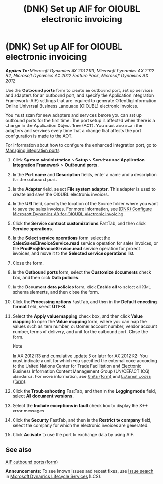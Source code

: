 ﻿---
title: (DNK) Set up AIF for OIOUBL electronic invoicing
TOCTitle: (DNK) Set up AIF for OIOUBL electronic invoicing
ms:assetid: df365dc0-d048-49d0-a6fe-88d31f65cafb
ms:mtpsurl: https://technet.microsoft.com/en-us/library/Hh227417(v=AX.60)
ms:contentKeyID: 36059695
ms.date: 04/18/2014
mtps_version: v=AX.60
f1_keywords:
- AIF
- electronic invoicing
- OIOUBL
- Forms.AifOutboundPort
- NO - 00009
- MsDynAx060.Forms.AifOutboundPort
---

# (DNK) Set up AIF for OIOUBL electronic invoicing 


_**Applies To:** Microsoft Dynamics AX 2012 R3, Microsoft Dynamics AX 2012 R2, Microsoft Dynamics AX 2012 Feature Pack, Microsoft Dynamics AX 2012_

Use the **Outbound ports** form to create an outbound port, set up services and adapters for an outbound port, and specify the Application Integration Framework (AIF) settings that are required to generate Offentlig Information Online Universal Business Language (OIOUBL) electronic invoices.

You must scan for new adapters and services before you can set up outbound ports for the first time. The port setup is affected when there is a change in the Application Object Tree (AOT). You must also scan the adapters and services every time that a change that affects the port configuration is made to the AOT.

For information about how to configure the enhanced integration port, go to [Managing integration ports](managing-integration-ports.md).

1.  Click **System administration** \> **Setup** \> **Services and Application Integration Framework** \> **Outbound ports**.

2.  In the **Port name** and **Description** fields, enter a name and a description for the outbound port.

3.  In the **Adapter** field, select **File system adapter**. This adapter is used to create and save the OIOUBL electronic invoices.

4.  In the **URI** field, specify the location of the Source folder where you want to save the sales invoices. For more information, see [(DNK) Configure Microsoft Dynamics AX for OIOUBL electronic invoicing](dnk-configure-microsoft-dynamics-ax-for-oioubl-electronic-invoicing.md).

5.  Click the **Service contract customizations** FastTab, and then click **Service operations**.

6.  In the **Select service operations** form, select the **SalesSalesEInvoiceService.read** service operation for sales invoices, or the **ProdProjEInvoiceService.read** service operation for project invoices, and move it to the **Selected service operations** list.

7.  Close the form.

8.  In the **Outbound ports** form, select the **Customize documents** check box, and then click **Data policies**.

9.  In the **Document data policies** form, click **Enable all** to select all XML schema elements, and then close the form.

10. Click the **Processing options** FastTab, and then in the **Default encoding format** field, select **UTF-8**.

11. Select the **Apply value mapping** check box, and then click **Value mapping** to open the **Value mapping** form, where you can map the values such as item number, customer account number, vendor account number, terms of delivery, and unit for the outbound port. Close the form.
    

    > [!NOTE]
    > <P>In AX 2012 R3 and cumulative update 6 or later for AX 2012 R2: You must indicate a unit for which you specified the external code according to the United Nations Center for Trade Facilitation and Electronic Business Information Content Management Group (UN/CEFACT ICG) standards. For more information, see <A href="https://technet.microsoft.com/en-us/library/hh209233(v=ax.60)">Units (form)</A> and <A href="https://technet.microsoft.com/en-us/library/aa583814(v=ax.60)">External codes (form)</A>.</P>



12. Click the **Troubleshooting** FastTab, and then in the **Logging mode** field, select **All document versions**.

13. Select the **Include exceptions in fault** check box to display the X++ error messages.

14. Click the **Security** FastTab, and then in the **Restrict to company** field, select the company for which the electronic invoices are generated.

15. Click **Activate** to use the port to exchange data by using AIF.

## See also

[AIF outbound ports (form)](https://technet.microsoft.com/en-us/library/hh227495\(v=ax.60\))

  
**Announcements:** To see known issues and recent fixes, use [Issue search](http://go.microsoft.com/fwlink/?linkid=389258) in [Microsoft Dynamics Lifecycle Services](http://go.microsoft.com/fwlink/?linkid=306505) (LCS).

